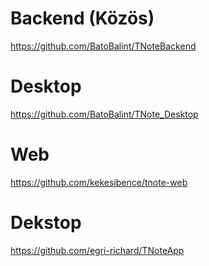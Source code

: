 # Backend (Közös)
https://github.com/BatoBalint/TNoteBackend
# Desktop
https://github.com/BatoBalint/TNote_Desktop
# Web
https://github.com/kekesibence/tnote-web
# Dekstop
https://github.com/egri-richard/TNoteApp
